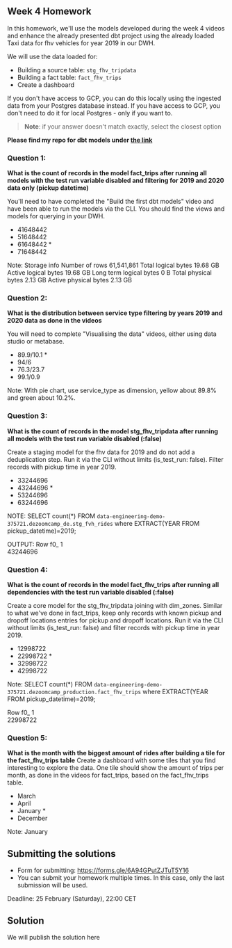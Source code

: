 ## Week 4 Homework 

In this homework, we'll use the models developed during the week 4 videos and enhance the already presented dbt project using the already loaded Taxi data for fhv vehicles for year 2019 in our DWH.

We will use the data loaded for:

* Building a source table: `stg_fhv_tripdata`
* Building a fact table: `fact_fhv_trips`
* Create a dashboard 

If you don't have access to GCP, you can do this locally using the ingested data from your Postgres database
instead. If you have access to GCP, you don't need to do it for local Postgres -
only if you want to.

> **Note**: if your answer doesn't match exactly, select the closest option 


**Please find my repo for dbt models under [the link](https://github.com/Data-Think-2021/dezoomcamp_dbt)**


### Question 1: 

**What is the count of records in the model fact_trips after running all models with the test run variable disabled and filtering for 2019 and 2020 data only (pickup datetime)** 

You'll need to have completed the "Build the first dbt models" video and have been able to run the models via the CLI. 
You should find the views and models for querying in your DWH.

- 41648442
- 51648442
- 61648442    * 
- 71648442

Note:
Storage info
Number of rows
61,541,861
Total logical bytes
19.68 GB
Active logical bytes
19.68 GB
Long term logical bytes
0 B
Total physical bytes
2.13 GB
Active physical bytes
2.13 GB


### Question 2: 

**What is the distribution between service type filtering by years 2019 and 2020 data as done in the videos**

You will need to complete "Visualising the data" videos, either using data studio or metabase. 

- 89.9/10.1   * 
- 94/6
- 76.3/23.7
- 99.1/0.9

Note:
With pie chart, use service_type as dimension, yellow about 89.8% and green about 10.2%.


### Question 3: 

**What is the count of records in the model stg_fhv_tripdata after running all models with the test run variable disabled (:false)**  

Create a staging model for the fhv data for 2019 and do not add a deduplication step. Run it via the CLI without limits (is_test_run: false).
Filter records with pickup time in year 2019.

- 33244696
- 43244696   *
- 53244696
- 63244696


NOTE:
SELECT count(*) FROM `data-engineering-demo-375721.dezoomcamp_de.stg_fvh_rides` 
where EXTRACT(YEAR FROM pickup_datetime)=2019;

OUTPUT:
Row	
f0_
1	
43244696

### Question 4: 

**What is the count of records in the model fact_fhv_trips after running all dependencies with the test run variable disabled (:false)**  

Create a core model for the stg_fhv_tripdata joining with dim_zones.
Similar to what we've done in fact_trips, keep only records with known pickup and dropoff locations entries for pickup and dropoff locations. 
Run it via the CLI without limits (is_test_run: false) and filter records with pickup time in year 2019.

- 12998722
- 22998722   *
- 32998722
- 42998722  


Note:
SELECT count(*) FROM `data-engineering-demo-375721.dezoomcamp_production.fact_fhv_trips`
where EXTRACT(YEAR FROM pickup_datetime)=2019;

Row	
f0_
1	
22998722


### Question 5: 

**What is the month with the biggest amount of rides after building a tile for the fact_fhv_trips table**
Create a dashboard with some tiles that you find interesting to explore the data. One tile should show the amount of trips per month, as done in the videos for fact_trips, based on the fact_fhv_trips table.

- March
- April
- January   *
- December

Note: 
January 

## Submitting the solutions

* Form for submitting: https://forms.gle/6A94GPutZJTuT5Y16
* You can submit your homework multiple times. In this case, only the last submission will be used. 

Deadline: 25 February (Saturday), 22:00 CET


## Solution

We will publish the solution here
